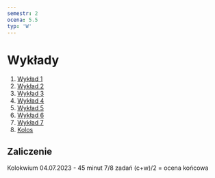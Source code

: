 ```yaml
---
semestr: 2
ocena: 5.5
typ: 'W'
---
```


# Wykłady
1. [Wykład 1](/Notatki/Semestr%202/Matematyka%20dyskretna/Wyk%C5%82ady/Wyk%C5%82ad%201/Wyk%C5%82ad%201.md)
2. [Wykład 2](/Notatki/Semestr%202/Matematyka%20dyskretna/Wyk%C5%82ady/Wyk%C5%82ad%202/Wyk%C5%82ad%202.md)
3. [Wykład 3](/Notatki/Semestr%202/Matematyka%20dyskretna/Wyk%C5%82ady/Wyk%C5%82ad%203/Wyk%C5%82ad%203.md)
4. [Wykład 4](/Notatki/Semestr%202/Matematyka%20dyskretna/Wyk%C5%82ady/Wyk%C5%82ad%204/Wyk%C5%82ad%204.md)
5. [Wykład 5](/Notatki/Semestr%202/Matematyka%20dyskretna/Wyk%C5%82ady/Wyk%C5%82ad%205/Wyk%C5%82ad%205.md)
6. [Wykład 6](/Notatki/Semestr%202/Matematyka%20dyskretna/Wyk%C5%82ady/Wyk%C5%82ad%206/Wyk%C5%82ad%206.md)
7. [Wykład 7](/Notatki/Semestr%202/Matematyka%20dyskretna/Wyk%C5%82ady/Wyk%C5%82ad%207/Wyk%C5%82ad%207.md)
8. [Kolos](/Notatki/Semestr%202/Matematyka%20dyskretna/Wyk%C5%82ady/Kolos/Kolos.md)

## Zaliczenie

Kolokwium 04.07.2023 - 45 minut 7/8 zadań
(c+w)/2 = ocena końcowa

